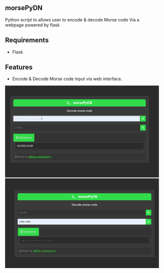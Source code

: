 ## morsePyDN
Python script to allows user to encode & decode Morse code
Via a webpage powered by flask 

## Requirements
- Flask

## Features
- Encode & Decode Morse code input via web interface.

![PICTURE](https://raw.githubusercontent.com/Quinny-J/morsePyCN/main/decode.png)
![PICTURE](https://raw.githubusercontent.com/Quinny-J/morsePyCN/main/encode.png)
